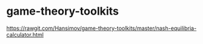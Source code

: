 # game-theory-toolkits

https://rawgit.com/Hansimov/game-theory-toolkits/master/nash-equilibria-calculator.html
